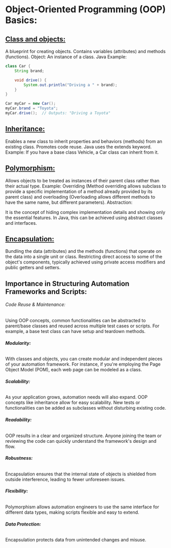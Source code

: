 # Object-Oriented Programming (OOP) Basics:

## [Class and objects:](Classes.md) 

A blueprint for creating objects. Contains variables (attributes) and methods (functions).
Object: An instance of a class.
Java Example:

```java
class Car { 
    String brand;

    void drive() {
        System.out.println("Driving a " + brand);
    }
}

Car myCar = new Car();
myCar.brand = "Toyota";
myCar.drive();  // Outputs: "Driving a Toyota"
```


## [Inheritance:](Inheritance.md)

Enables a new class to inherit properties and behaviors (methods) from an existing class.
Promotes code reuse.
Java uses the extends keyword.
Example: If you have a base class Vehicle, a Car class can inherit from it.

## [Polymorphism:](Polymorphism.md)

Allows objects to be treated as instances of their parent class rather than their actual type.
Example: Overriding (Method overriding allows subclass to provide a specific implementation of a method already provided by its parent class) and overloading (Overloading allows different methods to have the same name, but different parameters).
Abstraction:

It is the concept of hiding complex implementation details and showing only the essential features.
In Java, this can be achieved using abstract classes and interfaces.

## [Encapsulation:](Encapsulation.md)

Bundling the data (attributes) and the methods (functions) that operate on the data into a single unit or class.
Restricting direct access to some of the object's components, typically achieved using private access modifiers and public getters and setters.

## Importance in Structuring Automation Frameworks and Scripts:

###### Code Reuse & Maintenance: 
Using OOP concepts, common functionalities can be abstracted to parent/base classes and reused across multiple test cases or scripts. For example, a base test class can have setup and teardown methods.

###### **Modularity:** 
With classes and objects, you can create modular and independent pieces of your automation framework. For instance, if you're employing the Page Object Model (POM), each web page can be modeled as a class.

###### **Scalability:** 
As your application grows, automation needs will also expand. OOP concepts like inheritance allow for easy scalability. New tests or functionalities can be added as subclasses without disturbing existing code.

###### **Readability:** 
OOP results in a clear and organized structure. Anyone joining the team or reviewing the code can quickly understand the framework's design and flow.

###### **Robustness:** 
Encapsulation ensures that the internal state of objects is shielded from outside interference, leading to fewer unforeseen issues.

###### **Flexibility:** 
Polymorphism allows automation engineers to use the same interface for different data types, making scripts flexible and easy to extend.

###### **Data Protection:** 
Encapsulation protects data from unintended changes and misuse.
